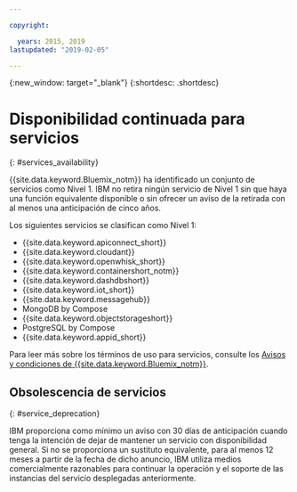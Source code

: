 ```yaml
---

copyright:

  years: 2015, 2019
lastupdated: "2019-02-05"

---
```


{:new_window: target="_blank"}
{:shortdesc: .shortdesc}

# Disponibilidad continuada para servicios
{: #services_availability}

{{site.data.keyword.Bluemix_notm}} ha identificado un conjunto de servicios como Nivel 1. IBM no retira ningún servicio de Nivel 1 sin que haya una función equivalente disponible o sin ofrecer un aviso de la retirada con al menos una anticipación de cinco años.

Los siguientes servicios se clasifican como Nivel 1:
  * {{site.data.keyword.apiconnect_short}}
  * {{site.data.keyword.cloudant}}
  * {{site.data.keyword.openwhisk_short}}
  * {{site.data.keyword.containershort_notm}}
  * {{site.data.keyword.dashdbshort}}
  * {{site.data.keyword.iot_short}}
  * {{site.data.keyword.messagehub}}
  * MongoDB by Compose
  * {{site.data.keyword.objectstorageshort}}
  * PostgreSQL by Compose
  * {{site.data.keyword.appid_short}}

Para leer más sobre los términos de uso para servicios, consulte los [Avisos y condiciones de {{site.data.keyword.Bluemix_notm}}](/docs/overview/terms-of-use/notices.html#terms).

## Obsolescencia de servicios
{: #service_deprecation}

IBM proporciona como mínimo un aviso con 30 días de anticipación cuando tenga la intención de dejar de mantener un servicio con disponibilidad general. Si no se proporciona un sustituto equivalente, para al menos 12 meses a partir de la fecha de dicho anuncio, IBM utiliza medios comercialmente razonables para continuar la operación y el soporte de las instancias del servicio desplegadas anteriormente.
